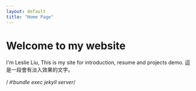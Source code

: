 ```yaml
---
layout: default
title: "Home Page"
---
```


# Welcome to my website
<div class="card">
    <div data-aos="zoom-out">
    I'm Leslie Liu, This is my site for introduction, resume and projects demo.
    這是一段會有淡入效果的文字。
    </div>
</div>

/*＃bundle exec jekyll server*/